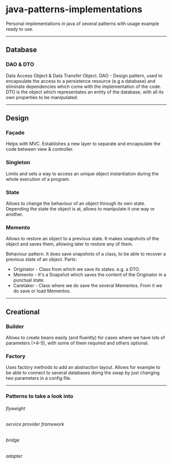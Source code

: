 # java-patterns-implementations
Personal implementations in java of several patterns with usage example ready to use.
___
## Database
### DAO & DTO
Data Access Object & Data Transfer Object.
DAO - Design pattern, used to encapsulate the access to a persistence resource (e.g a database) and eliminate dependencies which come with the implementation of the code.
DTO is the object which representates an entity of the database, with all its own properties to be manipulated.
___

## Design
### Façade
Helps with MVC. Establishes a new layer to separate and encapsulate the code between view & controller.

### Singleton
Limits and sets a way to access an unique object instantiation during the whole execution of a program.

### State
Allows to change the behaviour of an object through its own state. Depending the state the object is at, allows to manipulate it one way or another.

### Memento
Allows to restore an object to a previous state. It makes snapshots of the object and saves them, allowing later to restore any of them.

Behaviour pattern. It does save snapshots of a class, to be able to recover a previous state of an object. 
Parts: 
 * Originator - Class from which we save its states. e.g. a DTO. 
 * Memento - It's a Snapshot which saves the content of the Originator in a punctual state. 
 * Caretaker - Class where we do save the several Mementos. From it we do save or load Mementos.
 
___

## Creational
### Builder
Allows to create beans easily (and fluently) for cases where we have lots of parameters (+4-5), with some of them required and others optional.


### Factory
Uses factory methods to add an abstraction layout. Allows for example to be able to connect to several databases doing the swap by just changing two parameters in a config file.
___

### Patterns to take a look into
###### flyweight
###### service provider framework
###### bridge
###### adapter
